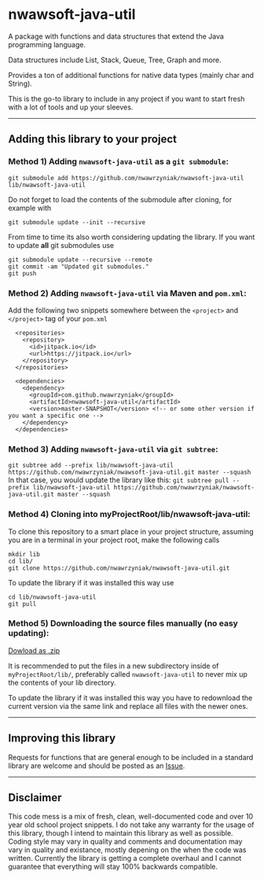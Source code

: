 # nwawsoft-java-util
A package with functions and data structures that extend the Java programming language.

Data structures include List, Stack, Queue, Tree, Graph and more.

Provides a ton of additional functions for native data types (mainly char and String).

This is the go-to library to include in any project if you want to start fresh with a lot of tools and up your sleeves.

---
## Adding this library to your project
### Method 1) Adding ```nwawsoft-java-util``` as a ```git submodule```:
```
git submodule add https://github.com/nwawrzyniak/nwawsoft-java-util lib/nwawsoft-java-util
```
Do not forget to load the contents of the submodule after cloning, for example with 
```
git submodule update --init --recursive
```
From time to time its also worth considering updating the library. If you want to update **all** git submodules use 
```
git submodule update --recursive --remote
git commit -am "Updated git submodules."
git push
```
### Method 2) Adding ```nwawsoft-java-util``` via Maven and ```pom.xml```:
Add the following two snippets somewhere between the ```<project>``` and ```</project>``` tag of your ```pom.xml```
```
  <repositories>
    <repository>
      <id>jitpack.io</id>
      <url>https://jitpack.io</url>
    </repository>
  </repositories>
```
```
  <dependencies>
    <dependency>
      <groupId>com.github.nwawrzyniak</groupId>
      <artifactId>nwawsoft-java-util</artifactId>
      <version>master-SNAPSHOT</version> <!-- or some other version if you want a specific one -->
    </dependency>
  </dependencies>
```
### Method 3) Adding ```nwawsoft-java-util``` via ```git subtree```:
```git subtree add --prefix lib/nwawsoft-java-util https://github.com/nwawrzyniak/nwawsoft-java-util.git master --squash```
In that case, you would update the library like this:
```git subtree pull --prefix lib/nwawsoft-java-util https://github.com/nwawrzyniak/nwawsoft-java-util.git master --squash```
### Method 4) Cloning into myProjectRoot/lib/nwawsoft-java-util:
To clone this repository to a smart place in your project structure, assuming you are in a terminal in your project root, make the following calls
```
mkdir lib
cd lib/
git clone https://github.com/nwawrzyniak/nwawsoft-java-util.git
```
To update the library if it was installed this way use 
```
cd lib/nwawsoft-java-util
git pull
```
### Method 5) Downloading the source files manually (no easy updating):
[Dowload as .zip](https://github.com/nwawrzyniak/nwawsoft-java-util/archive/master.zip)

It is recommended to put the files in a new subdirectory inside of ```myProjectRoot/lib/```, preferably called ```nwawsoft-java-util``` to never mix up the contents of your lib directory.

To update the library if it was installed this way you have to redownload the current version via the same link and replace all files with the newer ones.

---
## Improving this library
Requests for functions that are general enough to be included in a standard library are welcome and should be posted as an [Issue](https://github.com/nwawrzyniak/nwawsoft-java-util/issues).

---
## Disclaimer
This code mess is a mix of fresh, clean, well-documented code and over 10 year old school project snippets. I do not take any warranty for the usage of this library, though I intend to maintain this library as well as possible. Coding style may vary in quality and comments and documentation may vary in quality and existance, mostly depening on the when the code was written. Currently the library is getting a complete overhaul and I cannot guarantee that everything will stay 100% backwards compatible.

